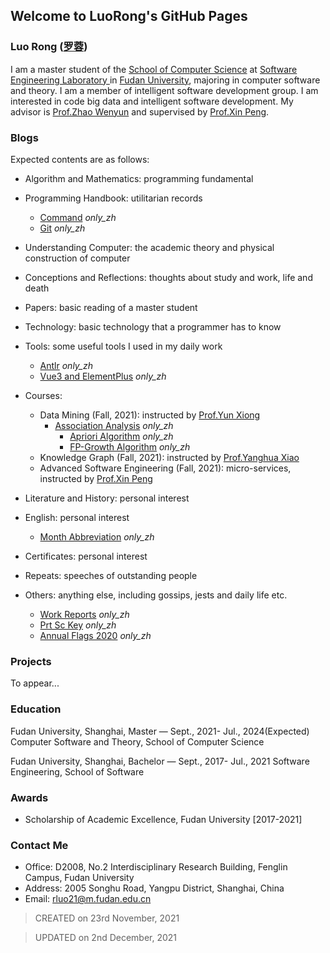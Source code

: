 ## Welcome to LuoRong's GitHub Pages

### Luo Rong ([罗蓉](https://luorongluorong.github.io/records/index_zh))

I am a master student of the [School of Computer Science](https://cs.fudan.edu.cn/) at [Software Engineering Laboratory ](http://www.se.fudan.edu.cn/) in [Fudan University](https://www.fudan.edu.cn/), majoring in computer software and theory. I am a member of intelligent software development group. I am interested in code big data and intelligent software development. My advisor is [Prof.Zhao Wenyun](https://datascience.fudan.edu.cn/59/27/c13398a153895/page.htm) and supervised by [Prof.Xin Peng](https://cspengxin.github.io/).

### Blogs

Expected contents are as follows:

- Algorithm and Mathematics: programming fundamental
- Programming Handbook: utilitarian records 
  - [Command](https://luorongluorong.github.io/records/programming_handbook/command) *only_zh*
  - [Git](https://luorongluorong.github.io/records/programming_handbook/git) *only_zh*
- Understanding Computer: the academic theory and physical construction of computer
- Conceptions and Reflections: thoughts about study and work, life and death
- Papers: basic reading of a master student
- Technology: basic technology that a programmer has to know
- Tools: some useful tools I used in my daily work
  - [Antlr](https://luorongluorong.github.io/records/tools/antlr_zh) *only_zh*
  - [Vue3 and ElementPlus](https://luorongluorong.github.io/records/tools/vue3_elementplus) *only_zh*

- Courses: 
  - Data Mining (Fall, 2021): instructed by [Prof.Yun Xiong](https://datascience.fudan.edu.cn/e1/61/c13398a123233/page.htm)
    - [Association Analysis](https://luorongluorong.github.io/records/courses/data_mining/association_analysis) *only_zh*
      - [Apriori Algorithm](https://luorongluorong.github.io/records/courses/data_mining/apriori_algorithm) *only_zh*
      - [FP-Growth Algorithm](https://luorongluorong.github.io/records/courses/data_mining/fp_growth_algorithm) *only_zh*
  - Knowledge Graph (Fall, 2021): instructed by [Prof.Yanghua Xiao](https://cs.fudan.edu.cn/3e/dc/c25921a278236/page.htm)
  - Advanced Software Engineering (Fall, 2021): micro-services, instructed by [Prof.Xin Peng](https://cspengxin.github.io/)
- Literature and History: personal interest
- English: personal interest
  - [Month Abbreviation](https://luorongluorong.github.io/records/english/month_abbreviation) *only_zh*
- Certificates: personal interest
- Repeats: speeches of outstanding people 
- Others: anything else, including gossips, jests and daily life etc.
  - [Work Reports](https://luorongluorong.github.io/records/others/work_reports) *only_zh*
  - [Prt Sc Key](https://luorongluorong.github.io/records/others/prt_sc_key_zh) *only_zh*
  - [Annual Flags 2020](https://luorongluorong.github.io/records/others/annual_flags_2020_zh) *only_zh*

### Projects

To appear...

### Education

Fudan University, Shanghai, Master — Sept., 2021- Jul., 2024(Expected)
Computer Software and Theory, School of Computer Science

Fudan University, Shanghai, Bachelor — Sept., 2017- Jul., 2021
Software Engineering, School of Software

### Awards

- Scholarship of Academic Excellence, Fudan University [2017-2021]

### Contact Me
- Office: D2008, No.2 Interdisciplinary Research Building, Fenglin Campus, Fudan University
- Address: 2005 Songhu Road, Yangpu District, Shanghai, China
- Email: rluo21@m.fudan.edu.cn



> CREATED on 23rd November, 2021



> UPDATED on 2nd December, 2021
